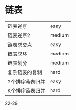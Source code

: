 # 链表

|                 |        |
| --------------- | ------ |
| 链表逆序        | easy   |
| 链表逆序2       | medium |
| 链表求交点      | easy   |
| 链表求环        | medium |
| 链表划分        | medium |
| 复杂链表的复制  | hard   |
| 2个排序链表归并 | easy   |
| K个排序链表归并 | hard   |

22-29
